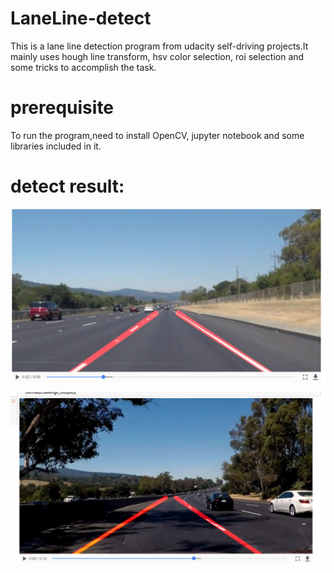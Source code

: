 # LaneLine-detect

This is a lane line detection program from udacity self-driving projects.It mainly uses hough line transform, hsv color selection, roi selection and some tricks to accomplish the task.

# prerequisite
To run the program,need to install OpenCV, jupyter notebook and some libraries included in it.

# detect result: 

![Aaron Swartz](https://github.com/nicholas-tien/LaneLine-detect/blob/master/result-image/%E9%80%89%E5%8C%BA_062.png?raw=true)

![Aaron Swartz](https://github.com/nicholas-tien/LaneLine-detect/blob/master/result-image/%E9%80%89%E5%8C%BA_064.png?raw=true)
